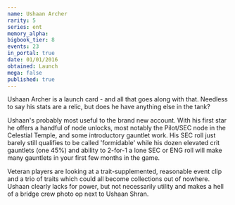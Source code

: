 ```yaml
---
name: Ushaan Archer
rarity: 5
series: ent
memory_alpha:
bigbook_tier: 8
events: 23
in_portal: true
date: 01/01/2016
obtained: Launch
mega: false
published: true
---
```


Ushaan Archer is a launch card - and all that goes along with that. Needless to say his stats are a relic, but does he have anything else in the tank?

Ushaan's probably most useful to the brand new account. With his first star he offers a handful of node unlocks, most notably the Pilot/SEC node in the Celestial Temple, and some introductory gauntlet work. His SEC roll just barely still qualifies to be called 'formidable' while his dozen elevated crit gauntlets (one 45%) and ability to 2-for-1 a lone SEC or ENG roll will make many gauntlets in your first few months in the game.

Veteran players are looking at a trait-supplemented, reasonable event clip and a trio of traits which could all become collections out of nowhere. Ushaan clearly lacks for power, but not necessarily utility and makes a hell of a bridge crew photo op next to Ushaan Shran.
